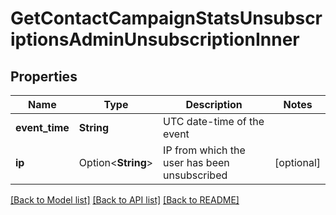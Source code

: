 # GetContactCampaignStatsUnsubscriptionsAdminUnsubscriptionInner

## Properties

Name | Type | Description | Notes
------------ | ------------- | ------------- | -------------
**event_time** | **String** | UTC date-time of the event | 
**ip** | Option<**String**> | IP from which the user has been unsubscribed | [optional]

[[Back to Model list]](../README.md#documentation-for-models) [[Back to API list]](../README.md#documentation-for-api-endpoints) [[Back to README]](../README.md)


